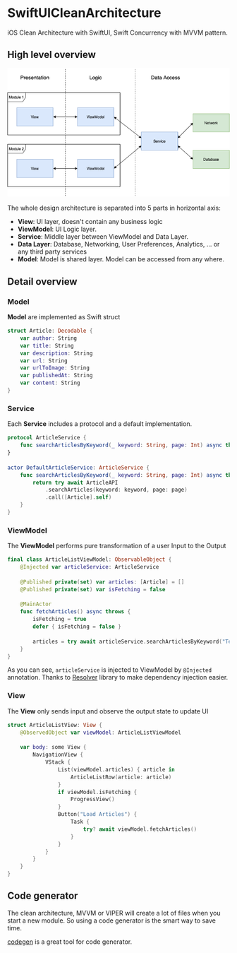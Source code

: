 # SwiftUICleanArchitecture
iOS Clean Architecture with SwiftUI, Swift Concurrency with MVVM pattern.

## High level overview

![alt text](https://github.com/dinhquan/SwiftUICleanArchitecture/blob/main/Images/Architecture.png)

The whole design architecture is separated into 5 parts in horizontal axis:
- **View**: UI layer, doesn't contain any business logic
- **ViewModel**: UI Logic layer.
- **Service**: Middle layer between ViewModel and Data Layer.
- **Data Layer**: Database, Networking, User Preferences, Analytics, ... or any third party services
- **Model**: Model is shared layer. Model can be accessed from any where.

## Detail overview

### Model
**Model** are implemented as Swift struct
```swift
struct Article: Decodable {
    var author: String
    var title: String
    var description: String
    var url: String
    var urlToImage: String
    var publishedAt: String
    var content: String
}
```
### Service
Each **Service** includes a protocol and a default implementation.
```swift
protocol ArticleService {
    func searchArticlesByKeyword(_ keyword: String, page: Int) async throws -> [Article]
}

actor DefaultArticleService: ArticleService {
    func searchArticlesByKeyword(_ keyword: String, page: Int) async throws -> [Article] {
        return try await ArticleAPI
            .searchArticles(keyword: keyword, page: page)
            .call([Article].self)
    }
}
```

### ViewModel
The **ViewModel** performs pure transformation of a user Input to the Output
```swift
final class ArticleListViewModel: ObservableObject {
    @Injected var articleService: ArticleService

    @Published private(set) var articles: [Article] = []
    @Published private(set) var isFetching = false

    @MainActor
    func fetchArticles() async throws {
        isFetching = true
        defer { isFetching = false }

        articles = try await articleService.searchArticlesByKeyword("Tesla", page: 1)
    }
}
```
As you can see, `articleService` is injected to ViewModel by `@Injected` annotation. Thanks to [Resolver](https://github.com/hmlongco/Resolver) library to make dependency injection easier.

### View
The **View** only sends input and observe the output state to update UI
```swift
struct ArticleListView: View {
    @ObservedObject var viewModel: ArticleListViewModel
    
    var body: some View {
        NavigationView {
            VStack {
                List(viewModel.articles) { article in
                    ArticleListRow(article: article)
                }
                if viewModel.isFetching {
                    ProgressView()
                }
                Button("Load Articles") {
                    Task {
                        try? await viewModel.fetchArticles()
                    }
                }
            }
        }
    }
}
```

## Code generator
The clean architecture, MVVM or VIPER will create a lot of files when you start a new module. So using a code generator is the smart way to save time.

[codegen](https://github.com/dinhquan/codegen) is a great tool for code generator.
